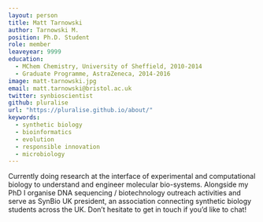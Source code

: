 ```yaml
---
layout: person
title: Matt Tarnowski
author: Tarnowski M.
position: Ph.D. Student
role: member
leaveyear: 9999 
education:
  - MChem Chemistry, University of Sheffield, 2010-2014
  - Graduate Programme, AstraZeneca, 2014-2016
image: matt-tarnowski.jpg
email: matt.tarnowski@bristol.ac.uk
twitter: synbioscientist
github: pluralise
url: "https://pluralise.github.io/about/"
keywords:
  - synthetic biology
  - bioinformatics
  - evolution
  - responsible innovation
  - microbiology
---
```

Currently doing research at the interface of experimental and computational biology to understand and engineer molecular bio-systems. Alongside my PhD I organise DNA sequencing / biotechnology outreach activities and serve as SynBio UK president, an association connecting synthetic biology students across the UK. Don’t hesitate to get in touch if you’d like to chat!
